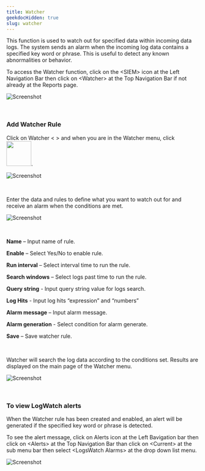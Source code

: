 ```yaml
---
title: Watcher
geekdocHidden: true
slug: watcher
---
```


This function is used to watch out for specified data within incoming data logs.  The system sends an alarm when the incoming log data contains a specified key word or phrase. This is useful to detect any known abnormalities or behavior. 

To access the Watcher function, click on the \<SIEM> icon at the Left Navigation Bar then click on \<Watcher> at the Top Navigation Bar if not already at the Reports page.


![Screenshot](/cloud_vista/securityanalytics/images/watcher.png)

&nbsp;

### Add Watcher Rule
Click on Watcher < > and when you are in the Watcher menu, click <img src="/cloud_vista/securityanalytics/images/addruleicon.png" width="65px">.

![Screenshot](/cloud_vista/securityanalytics/images/watcheraddrule.png)

&nbsp;

Enter the data and rules to define what you want to watch out for and receive an alarm when the conditions are met.

![Screenshot](/cloud_vista/securityanalytics/images/Watcher_WatcherRule.PNG)

&nbsp;

<strong>Name</strong> – Input name of rule.

<strong>Enable</strong> – Select Yes/No to enable rule.

<strong>Run interval</strong> – Select interval time to run the rule.

<strong>Search windows</strong> – Select logs past time to run the rule.

<strong>Query string</strong> - Input query string value for logs search.

<strong>Log Hits</strong> -   Input log hits “expression” and “numbers”

<strong>Alarm message</strong> – Input alarm message.

<strong>Alarm generation</strong> - Select condition for alarm generate.

<strong>Save</strong> – Save watcher rule.

&nbsp;

Watcher will search the log data according to the conditions set. Results are displayed on the main page of the Watcher menu.

![Screenshot](/cloud_vista/securityanalytics/images/logwatcher.png)

&nbsp;

### To view LogWatch alerts
When the Watcher rule has been created and enabled,  an alert will be generated if the specified key word or phrase is detected. 

To see the alert message, click on Alerts icon at the Left Bavigation bar then click on \<Alerts> at the Top Navigation Bar than click on \<Current> at the sub menu bar then select \<LogsWatch Alarms> at the drop down list menu.

![Screenshot](/cloud_vista/securityanalytics/images/viewlogwatch.png)

